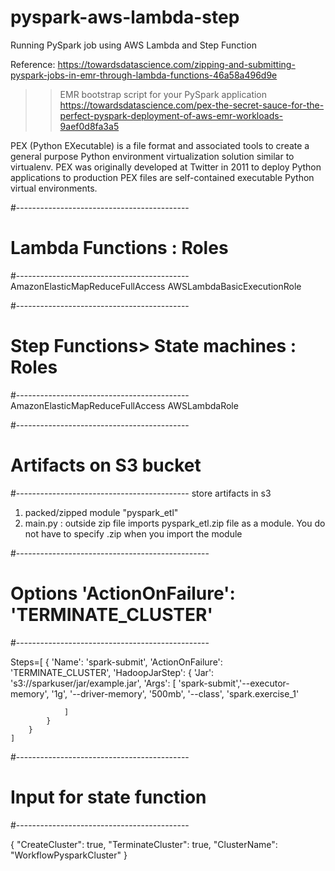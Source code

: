 # pyspark-aws-lambda-step
Running PySpark job using AWS Lambda and Step Function

Reference: https://towardsdatascience.com/zipping-and-submitting-pyspark-jobs-in-emr-through-lambda-functions-46a58a496d9e

>>EMR bootstrap script for your PySpark application
https://towardsdatascience.com/pex-the-secret-sauce-for-the-perfect-pyspark-deployment-of-aws-emr-workloads-9aef0d8fa3a5

PEX (Python EXecutable) is a file format and associated tools to create a general purpose Python environment virtualization solution similar to virtualenv. PEX was originally developed at Twitter in 2011 to deploy Python applications to production
PEX files are self-contained executable Python virtual environments.

#-------------------------------------------
# Lambda Functions : Roles
#-------------------------------------------
AmazonElasticMapReduceFullAccess
AWSLambdaBasicExecutionRole

#-------------------------------------------
# Step Functions> State machines : Roles
#-------------------------------------------
AmazonElasticMapReduceFullAccess
AWSLambdaRole

#-------------------------------------------
# Artifacts on S3 bucket
#-------------------------------------------
store artifacts in s3
   1. packed/zipped module "pyspark_etl"
   2. main.py : outside zip file imports pyspark_etl.zip file as a module. You do not have to specify .zip when you import the module

#------------------------------------------------
# Options 'ActionOnFailure': 'TERMINATE_CLUSTER'
#------------------------------------------------

Steps=[
        {
            'Name': 'spark-submit',
            'ActionOnFailure': 'TERMINATE_CLUSTER',
            'HadoopJarStep': {
                'Jar': 's3://sparkuser/jar/example.jar',
                'Args': [
                	'spark-submit','--executor-memory', '1g', '--driver-memory', '500mb',
                	'--class', 'spark.exercise_1'

                ]
            }
        }
    ]

#-------------------------------------------
# Input for state function
#-------------------------------------------

{
  "CreateCluster": true,
  "TerminateCluster": true,
  "ClusterName": "WorkflowPysparkCluster"
}

